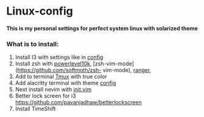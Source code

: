 # Linux-config
#### This is my personal settings for perfect system linux with solarized theme

### What is to install:

  1. Install I3 with settings like in [config](./i3/config)
  2. Install zsh with [powerlevel10k](https://github.com/romkatv/powerlevel10k), [zsh-vim-mode](https://github.com/softmoth/zsh-         vim-mode), [ranger](https://github.com/ranger/ranger), 
  3. Add to terminal [Tmux](https://github.com/tmux/tmux) with true color
  4. Add alacritty terminal with theme [config](./allacrity.yml)
  5. Next install nevim with [init.vim](./init.vim)
  6. Better lock screen for i3 https://github.com/pavanjadhaw/betterlockscreen
  7. Install TimeShift
   
